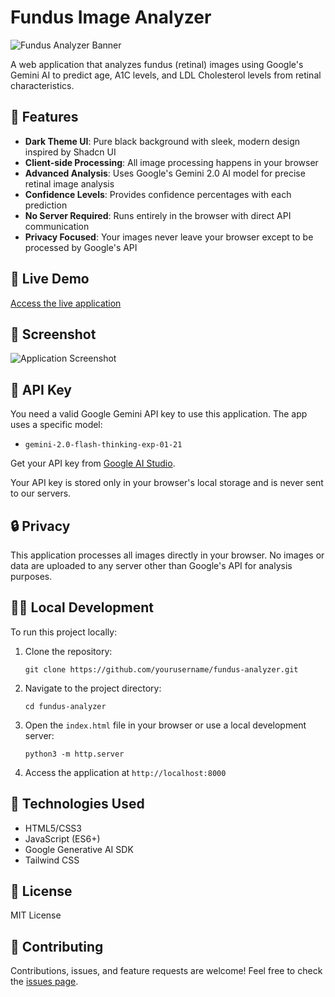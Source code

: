 # Fundus Image Analyzer

![Fundus Analyzer Banner](https://i.imgur.com/example.png)

A web application that analyzes fundus (retinal) images using Google's Gemini AI to predict age, A1C levels, and LDL Cholesterol levels from retinal characteristics.

## 🌟 Features

- **Dark Theme UI**: Pure black background with sleek, modern design inspired by Shadcn UI
- **Client-side Processing**: All image processing happens in your browser
- **Advanced Analysis**: Uses Google's Gemini 2.0 AI model for precise retinal image analysis  
- **Confidence Levels**: Provides confidence percentages with each prediction
- **No Server Required**: Runs entirely in the browser with direct API communication
- **Privacy Focused**: Your images never leave your browser except to be processed by Google's API

## 🚀 Live Demo

[Access the live application](https://yourusername.github.io/fundus-analyzer/)

## 📸 Screenshot

![Application Screenshot](https://i.imgur.com/example2.png)

## 🔑 API Key

You need a valid Google Gemini API key to use this application. The app uses a specific model:
- `gemini-2.0-flash-thinking-exp-01-21`

Get your API key from [Google AI Studio](https://makersuite.google.com/).

Your API key is stored only in your browser's local storage and is never sent to our servers.

## 🔒 Privacy

This application processes all images directly in your browser. No images or data are uploaded to any server other than Google's API for analysis purposes.

## 🧑‍💻 Local Development

To run this project locally:

1. Clone the repository:
   ```
   git clone https://github.com/yourusername/fundus-analyzer.git
   ```

2. Navigate to the project directory:
   ```
   cd fundus-analyzer
   ```

3. Open the `index.html` file in your browser or use a local development server:
   ```
   python3 -m http.server
   ```

4. Access the application at `http://localhost:8000`

## 🔧 Technologies Used

- HTML5/CSS3
- JavaScript (ES6+)
- Google Generative AI SDK
- Tailwind CSS

## 📄 License

MIT License

## 👥 Contributing

Contributions, issues, and feature requests are welcome! Feel free to check the [issues page](https://github.com/yourusername/fundus-analyzer/issues). 